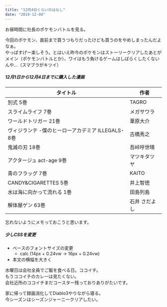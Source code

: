 ```yaml
---
title: "12月4日くらいのはなし"
date: "2019-12-04"
---
```


お昼時間に社長のポケモンバトルを見る。

今回のポケモン、直前まで買うつもりだったけども買うのをやめしまったんだよなぁ。  
やっぱすげー楽しそう。とはいえ昨今のポケモンはストーリークリアしたあとがメイン（ポケモンバトルとか）、ワイはもう負けるゲームはしばらくしたくないんや…（スマブラがキツイ）


##### 12月1日から12月4日までに購入した漫画

| タイトル                                           | 作者          |
| -------------------------------------------------- | ------------- |
| 別式 5巻                                           | TAGRO         |
| スライムライフ 7巻                                 | メガサワラ    |
| ワールドトリガー 21巻                              | 葦原大介      |
| ヴィジランテ -僕のヒーローアカデミア ILLEGALS- 8巻 | 古橋秀之      |
| 鬼滅の刃 18巻                                      | 吾峠呼世晴    |
| アクタージュ act-age 9巻                           | マツキタツヤ  |
| 青のフラッグ 7巻                                   | KAITO         |
| CANDY&CIGARETTES 5巻                               | 井上智徳      |
| 水は海に向かって流れる 1巻                         | 田島列島      |
| 解体屋ゲン 63巻                                    | 石井 さだよし |

忘れないようにメモっておこうと思います。


##### 少しCSSを変更

- ベースのフォントサイズの変更
  - calc (14px + 0.24vw → 16px + 0.24vw)
- 本文の横幅を大きく


水曜日は会社全員でご飯を食べる日。ココイチ。  
もうココイチのカレーは見たくない。  
会社近所のココイチまだコースター残っておりありがたいです。

家に帰って録画消化してDiablo3やりながら寝る。  
今シーズンはシーズンジャーニークリアしたい。
